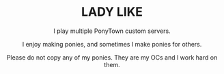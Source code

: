 <h1 align="center">LADY LIKE</h1>
<p align="center">
I play multiple PonyTown custom servers.
</p>
<p align="center">
I enjoy making ponies, and sometimes I make ponies for others.
</p>
<p align="center">
Please do not copy any of my ponies. They are my OCs and I work hard on them.
</p>
